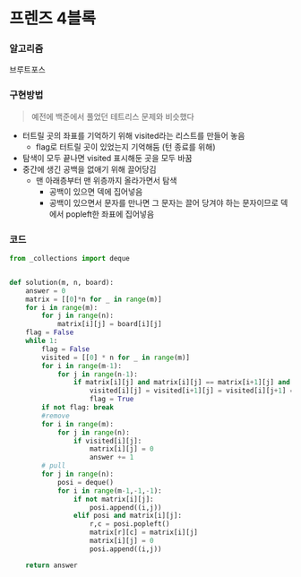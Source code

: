 # 프렌즈 4블록

### 알고리즘

브루트포스



### 구현방법

> 예전에 백준에서 풀었던 테트리스 문제와 비슷했다

- 터트릴 곳의 좌표를 기억하기 위해 visited라는 리스트를 만들어 놓음
  - flag로 터트릴 곳이 있었는지 기억해둠 (턴 종료를 위해)
- 탐색이 모두 끝나면 visited 표시해둔 곳을 모두 바꿈
- 중간에 생긴 공백을 없애기 위해 끌어당김
  - 맨 아래층부터 맨 위층까지 올라가면서 탐색
    - 공백이 있으면 덱에 집어넣음
    - 공백이 있으면서 문자를 만나면 그 문자는 끌어 당겨야 하는 문자이므로 덱에서 popleft한 좌표에 집어넣음



### 코드

```python
from _collections import deque


def solution(m, n, board):
    answer = 0
    matrix = [[0]*n for _ in range(m)]
    for i in range(m):
        for j in range(n):
            matrix[i][j] = board[i][j]
    flag = False
    while 1:
        flag = False
        visited = [[0] * n for _ in range(m)]
        for i in range(m-1):
            for j in range(n-1):
                if matrix[i][j] and matrix[i][j] == matrix[i+1][j] and matrix[i][j] == matrix[i][j+1] and matrix[i][j] == matrix[i+1][j+1]:
                    visited[i][j] = visited[i+1][j] = visited[i][j+1] = visited[i+1][j+1] = 1
                    flag = True
        if not flag: break
        #remove
        for i in range(m):
            for j in range(n):
                if visited[i][j]:
                    matrix[i][j] = 0
                    answer += 1
        # pull
        for j in range(n):
            posi = deque()
            for i in range(m-1,-1,-1):
                if not matrix[i][j]:
                    posi.append((i,j))
                elif posi and matrix[i][j]:
                    r,c = posi.popleft()
                    matrix[r][c] = matrix[i][j]
                    matrix[i][j] = 0
                    posi.append((i,j))

    return answer
```

